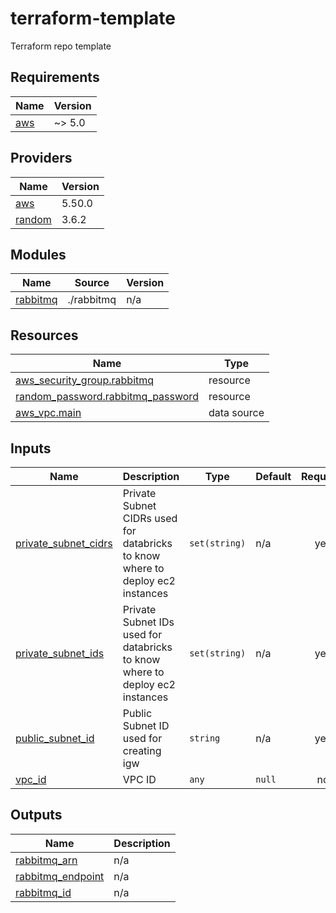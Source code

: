 # terraform-template
Terraform repo template

<!-- BEGIN_TF_DOCS -->
## Requirements

| Name | Version |
|------|---------|
| <a name="requirement_aws"></a> [aws](#requirement\_aws) | ~> 5.0 |

## Providers

| Name | Version |
|------|---------|
| <a name="provider_aws"></a> [aws](#provider\_aws) | 5.50.0 |
| <a name="provider_random"></a> [random](#provider\_random) | 3.6.2 |

## Modules

| Name | Source | Version |
|------|--------|---------|
| <a name="module_rabbitmq"></a> [rabbitmq](#module\_rabbitmq) | ./rabbitmq | n/a |

## Resources

| Name | Type |
|------|------|
| [aws_security_group.rabbitmq](https://registry.terraform.io/providers/hashicorp/aws/latest/docs/resources/security_group) | resource |
| [random_password.rabbitmq_password](https://registry.terraform.io/providers/hashicorp/random/latest/docs/resources/password) | resource |
| [aws_vpc.main](https://registry.terraform.io/providers/hashicorp/aws/latest/docs/data-sources/vpc) | data source |

## Inputs

| Name | Description | Type | Default | Required |
|------|-------------|------|---------|:--------:|
| <a name="input_private_subnet_cidrs"></a> [private\_subnet\_cidrs](#input\_private\_subnet\_cidrs) | Private Subnet CIDRs used for databricks to know where to deploy ec2 instances | `set(string)` | n/a | yes |
| <a name="input_private_subnet_ids"></a> [private\_subnet\_ids](#input\_private\_subnet\_ids) | Private Subnet IDs used for databricks to know where to deploy ec2 instances | `set(string)` | n/a | yes |
| <a name="input_public_subnet_id"></a> [public\_subnet\_id](#input\_public\_subnet\_id) | Public Subnet ID used for creating igw | `string` | n/a | yes |
| <a name="input_vpc_id"></a> [vpc\_id](#input\_vpc\_id) | VPC ID | `any` | `null` | no |

## Outputs

| Name | Description |
|------|-------------|
| <a name="output_rabbitmq_arn"></a> [rabbitmq\_arn](#output\_rabbitmq\_arn) | n/a |
| <a name="output_rabbitmq_endpoint"></a> [rabbitmq\_endpoint](#output\_rabbitmq\_endpoint) | n/a |
| <a name="output_rabbitmq_id"></a> [rabbitmq\_id](#output\_rabbitmq\_id) | n/a |
<!-- END_TF_DOCS -->
